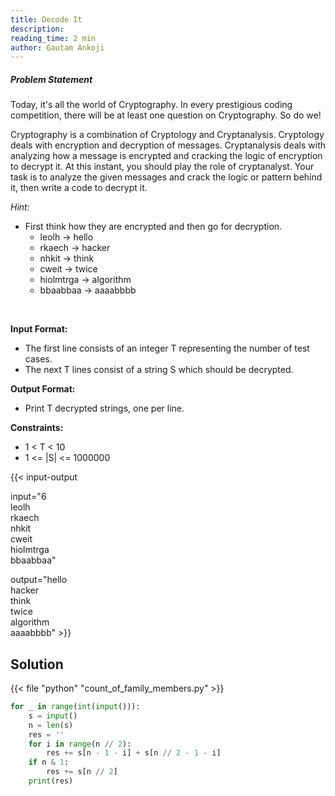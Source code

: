 ```yaml
---
title: Decode It
description:
reading_time: 2 min
author: Gautam Ankoji
---
```


##### Problem Statement

Today, it's all the world of Cryptography. In every prestigious coding competition, there will be at least one question on Cryptography. So do we!

Cryptography is a combination of Cryptology and Cryptanalysis. Cryptology deals with encryption and decryption of messages. Cryptanalysis deals with analyzing how a message is encrypted and cracking the logic of encryption to decrypt it. At this instant, you should play the role of cryptanalyst. Your task is to analyze the given messages and crack the logic or pattern behind it, then write a code to decrypt it.

*Hint:*

* First think how they are encrypted and then go for decryption.
  * leolh → hello
  * rkaech → hacker
  * nhkit → think
  * cweit → twice
  * hiolmtrga → algorithm
  * bbaabbaa → aaaabbbb

</br>

**Input Format:**

* The first line consists of an integer T representing the number of test cases.
* The next T lines consist of a string S which should be decrypted.

**Output Format:**

* Print T decrypted strings, one per line.

**Constraints:**

* 1 < T < 10
* 1 <= |S| <= 1000000

{{< input-output

input="6</br>leolh</br>rkaech</br>nhkit</br>cweit</br>hiolmtrga</br>bbaabbaa"

output="hello</br>hacker</br>think</br>twice</br>algorithm</br>aaaabbbb" >}}

## Solution

<!-- **Approach:** -->

{{< file "python" "count_of_family_members.py" >}}

```py
for _ in range(int(input())):
    s = input()
    n = len(s)
    res = ''
    for i in range(n // 2):
        res += s[n - 1 - i] + s[n // 2 - 1 - i]
    if n & 1:
        res += s[n // 2]
    print(res) 
```
